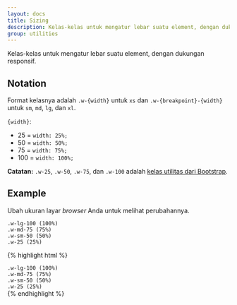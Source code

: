 ```yaml
---
layout: docs
title: Sizing
description: Kelas-kelas untuk mengatur lebar suatu element, dengan dukungan responsif.
group: utilities
---
```


Kelas-kelas untuk mengatur lebar suatu element, dengan dukungan responsif.

## Notation

Format kelasnya adalah `.w-{width}` untuk `xs` dan `.w-{breakpoint}-{width}` untuk `sm`, `md`, `lg`, dan `xl`.

`{width}`:

- 25 = `width: 25%;`
- 50 = `width: 50%;`
- 75 = `width: 75%;`
- 100 = `width: 100%;`

**Catatan:** `.w-25`, `.w-50`, `.w-75`, dan `.w-100` adalah [kelas utilitas dari Bootstrap](https://v4-alpha.getbootstrap.com/utilities/sizing/).

## Example

Ubah ukuran layar *browser* Anda untuk melihat perubahannya.

<div class="bd-example bg-inverse">
  <div class="bg-faded text-gray p-3 w-25 w-sm-50 w-md-75 w-lg-100">
    <div class="hidden-md-down hidden-xl-up"><code>.w-lg-100 (100%)</code></div>
    <div class="hidden-sm-down hidden-lg-up"><code>.w-md-75 (75%)</code></div>
    <div class="hidden-xs-down hidden-md-up"><code>.w-sm-50 (50%)</code></div>
    <div class="hidden-sm-up"><code>.w-25 (25%)</code></div>
  </div>
</div>

{% highlight html %}
<div class="w-25 w-sm-50 w-md-75 w-lg-100">
  <div class="hidden-md-down hidden-xl-up"><code>.w-lg-100 (100%)</code></div>
  <div class="hidden-sm-down hidden-lg-up"><code>.w-md-75 (75%)</code></div>
  <div class="hidden-xs-down hidden-md-up"><code>.w-sm-50 (50%)</code></div>
  <div class="hidden-sm-up"><code>.w-25 (25%)</code></div>
</div>
{% endhighlight %}
